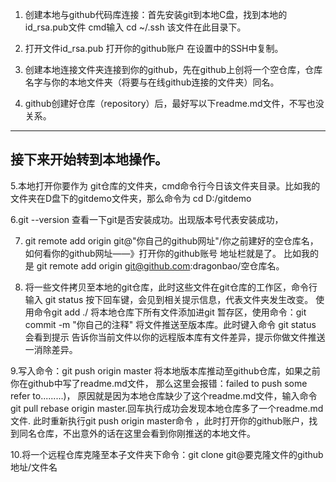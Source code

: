 1. 创建本地与github代码库连接：首先安装git到本地C盘，找到本地的id_rsa.pub文件 cmd输入 cd ~/.ssh 该文件在此目录下。

2. 打开文件id_rsa.pub 打开你的github账户 在设置中的SSH中复制。

3. 创建本地连接文件夹连接到你的github，先在github上创将一个空仓库，仓库名字与你的本地文件夹（将要与在线github连接的文件夹）同名。

4. github创建好仓库（repository）后，最好写以下readme.md文件，不写也没关系。
---------
  接下来开始转到本地操作。
  ---------
5.本地打开你要作为 git仓库的文件夹，cmd命令行今日该文件夹目录。比如我的文件夹在D盘下的gitdemo文件夹，那么命令为 cd D:/gitdemo

6.git --version 查看一下git是否安装成功。出现版本号代表安装成功，

7. git remote add origin git@"你自己的github网址"/你之前建好的空仓库名，如何看你的github网址——》打开你的github账号 地址栏就是了。
  比如我的是 git remote add origin git@github.com:dragonbao/空仓库名。
  
8. 将一些文件拷贝至本地的git仓库，此时这些文件在git仓库的工作区，命令行输入 git status 按下回车键，会见到相关提示信息，代表文件夹发生改变。
使用命令git add ./ 将本地仓库下所有文件添加进git 暂存区，使用命令：git commit -m "你自己的注释" 将文件推送至版本库。此时键入命令
git status 会看到提示 告诉你当前文件以你的远程版本库有文件差异，提示你做文件推送一消除差异。

9.写入命令：git push origin master 将本地版本库推动至github仓库，如果之前你在github中写了readme.md文件，
那么这里会报错：failed to push some refer to.........)，
原因就是因为本地仓库缺少了这个readme.md文件，输入命令git pull rebase origin master.回车执行成功会发现本地仓库多了一个readme.md文件.
此时重新执行git push origin master命令 ，此时打开你的github账户，找到同名仓库，不出意外的话在这里会看到你刚推送的本地文件。

10.将一个远程仓库克隆至本子文件夹下命令：git clone git@要克隆文件的github地址/文件名 

